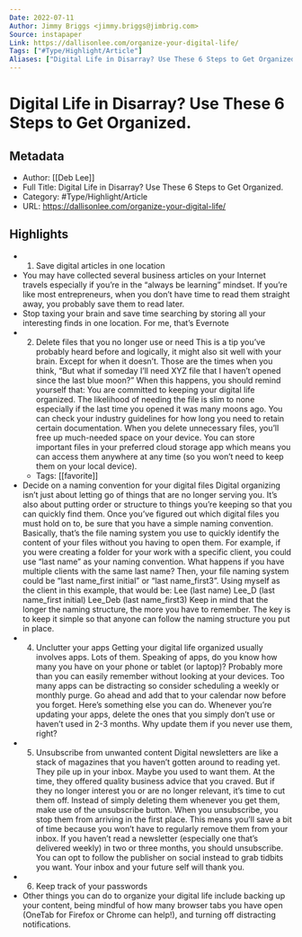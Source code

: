 ```yaml
---
Date: 2022-07-11
Author: Jimmy Briggs <jimmy.briggs@jimbrig.com>
Source: instapaper
Link: https://dallisonlee.com/organize-your-digital-life/
Tags: ["#Type/Highlight/Article"]
Aliases: ["Digital Life in Disarray? Use These 6 Steps to Get Organized.", "Digital Life in Disarray? Use These 6 Steps to Get Organized."]
---
```

# Digital Life in Disarray? Use These 6 Steps to Get Organized.

## Metadata
- Author: [[Deb Lee]]
- Full Title: Digital Life in Disarray? Use These 6 Steps to Get Organized.
- Category: #Type/Highlight/Article
- URL: https://dallisonlee.com/organize-your-digital-life/

## Highlights
- 1. Save digital articles in one location
- You may have collected several business articles on your Internet travels especially if you’re in the “always be learning” mindset. If you’re like most entrepreneurs, when you don’t have time to read them straight away, you probably save them to read later.
- Stop taxing your brain and save time searching by storing all your interesting finds in one location. For me, that’s Evernote
- 2. Delete files that you no longer use or need
  This is a tip you’ve probably heard before and logically, it might also sit well with your brain. Except for when it doesn’t. Those are the times when you think, “But what if someday I’ll need XYZ file that I haven’t opened since the last blue moon?”
  When this happens, you should remind yourself that:
  You are committed to keeping your digital life organized.
  The likelihood of needing the file is slim to none especially if the last time you opened it was many moons ago.
  You can check your industry guidelines for how long you need to retain certain documentation.
  When you delete unnecessary files, you’ll free up much-needed space on your device.
  You can store important files in your preferred cloud storage app which means you can access them anywhere at any time (so you won’t need to keep them on your local device).
    - Tags: [[favorite]] 
- Decide on a naming convention for your digital files
  Digital organizing isn’t just about letting go of things that are no longer serving you. It’s also about putting order or structure to things you’re keeping so that you can quickly find them.
  Once you’ve figured out which digital files you must hold on to, be sure that you have a simple naming convention. Basically, that’s the file naming system you use to quickly identify the content of your files without you having to open them.
  For example, if you were creating a folder for your work with a specific client, you could use “last name” as your naming convention. What happens if you have multiple clients with the same last name? Then, your file naming system could be “last name_first initial” or “last name_first3”.
  Using myself as the client in this example, that would be:
  Lee (last name)
  Lee_D (last name_first initial)
  Lee_Deb (last name_first3)
  Keep in mind that the longer the naming structure, the more you have to remember. The key is to keep it simple so that anyone can follow the naming structure you put in place.
- 4. Unclutter your apps
  Getting your digital life organized usually involves apps. Lots of them. Speaking of apps, do you know how many you have on your phone or tablet (or laptop)?
  Probably more than you can easily remember without looking at your devices. Too many apps can be distracting so consider scheduling a weekly or monthly purge. Go ahead and add that to your calendar now before you forget.
  Here’s something else you can do. Whenever you’re updating your apps, delete the ones that you simply don’t use or haven’t used in 2-3 months. Why update them if you never use them, right?
- 5. Unsubscribe from unwanted content
  Digital newsletters are like a stack of magazines that you haven’t gotten around to reading yet. They pile up in your inbox. Maybe you used to want them. At the time, they offered quality business advice that you craved.
  But if they no longer interest you or are no longer relevant, it’s time to cut them off. Instead of simply deleting them whenever you get them, make use of the unsubscribe button.
  When you unsubscribe, you stop them from arriving in the first place. This means you’ll save a bit of time because you won’t have to regularly remove them from your inbox. If you haven’t read a newsletter (especially one that’s delivered weekly) in two or three months, you should unsubscribe. You can opt to follow the publisher on social instead to grab tidbits you want.
  Your inbox and your future self will thank you.
- 6. Keep track of your passwords
- Other things you can do to organize your digital life include backing up your content, being mindful of how many browser tabs you have open (OneTab for Firefox or Chrome can help!), and turning off distracting notifications.
